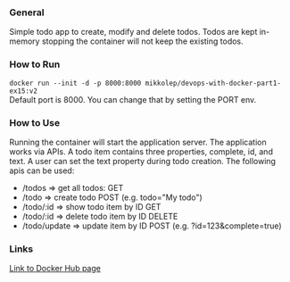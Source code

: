 ### General

Simple todo app to create, modify and delete todos. Todos are kept in-memory stopping the container will not keep the existing todos.

### How to Run

```docker run --init -d -p 8000:8000 mikkolep/devops-with-docker-part1-ex15:v2```  
Default port is 8000. You can change that by setting the PORT env.

### How to Use
Running the container will start the application server. The application works via APIs. A todo item contains three properties, complete, id, and text. A user can set the text property during todo creation.
The following apis can be used:
* /todos => get all todos:  GET
* /todo => create todo  POST (e.g. todo="My todo")
* /todo/:id => show todo item by ID  GET
* /todo/:id => delete todo item by ID  DELETE
* /todo/update => update item by ID  POST (e.g. ?id=123&complete=true)


### Links
[Link to Docker Hub page](https://hub.docker.com/repository/docker/mikkolep/devops-with-docker-part1-ex15)